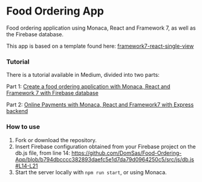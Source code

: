# Food Ordering App

Food ordering application using Monaca, React and Framework 7, as well as the Firebase database.

This app is based on a template found here:
[framework7-react-single-view](https://github.com/monaca-templates/framework7-react-single-view)

### Tutorial

There is a tutorial available in Medium, divided into two parts:

Part 1: [Create a food ordering application with Monaca, React and Framework 7 with Firebase database](https://medium.com/p/ed675ee74c0a/)

Part 2: [Online Payments with Monaca, React and Framework7 with Express backend](https://medium.com/p/2e0801f55053)

### How to use

1. Fork or download the repository.
2. Insert Firebase configuration obtained from your Firebase project on the db.js file, from line 14: 
https://github.com/DomSas/Food-Ordering-App/blob/b794dbcccc382893daefc5e1d7da79d0964250c5/src/js/db.js#L14-L21
3. Start the server locally with `npm run start`, or using Monaca.
